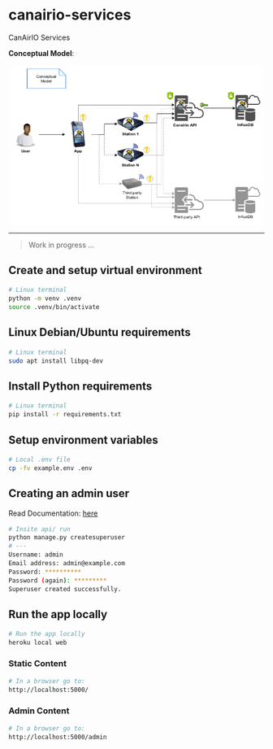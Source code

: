 # canairio-services

CanAirIO Services

**Conceptual Model**:

[![Conceptual Model](./doc/Canairio-Services-Conceptual.png "Conceptual Model")](./doc/Canairio-Services-Conceptual.png)

---

> Work in progress ...

## Create and setup virtual environment

```bash
# Linux terminal
python -m venv .venv
source .venv/bin/activate
```

## Linux Debian/Ubuntu requirements

```bash
# Linux terminal
sudo apt install libpq-dev
```

## Install Python requirements

```bash
# Linux terminal
pip install -r requirements.txt
```

## Setup environment variables

```bash
# Local .env file
cp -fv example.env .env
```

## Creating an admin user

Read Documentation: [here](https://docs.djangoproject.com/en/3.0/intro/tutorial02/#creating-an-admin-user)

```bash
# Insite api/ run
python manage.py createsuperuser
# ---
Username: admin
Email address: admin@example.com
Password: **********
Password (again): *********
Superuser created successfully.
```

## Run the app locally

```bash
# Run the app locally
heroku local web
```

### Static Content

```bash
# In a browser go to:
http://localhost:5000/
```

### Admin Content

```bash
# In a browser go to:
http://localhost:5000/admin
```
